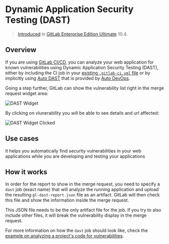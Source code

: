 # Dynamic Application Security Testing (DAST)

> [Introduced][ee-4348] in [GitLab Enterprise Edition Ultimate][ee] 10.4.

## Overview

If you are using [GitLab CI/CD][ci], you can analyze your web application for known
vulnerabilities using Dynamic Application Security Testing (DAST), either by
including the CI job in your [existing `.gitlab-ci.yml` file][cc-docs] or
by implicitly using [Auto DAST](../../../topics/autodevops/index.md#auto-dast)
that is provided by [Auto DevOps](../../../topics/autodevops/index.md).

Going a step further, GitLab can show the vulnerability list right in the merge
request widget area:

![DAST Widget](img/dast-all.png)

By clicking on vlunerability you will be able to see details and url affected:

![DAST Widget Clicked](img/dast-single.png)

## Use cases

It helps you automatically find security vulnerabilities in your web applications
while you are developing and testing your applications

## How it works

In order for the report to show in the merge request, you need to specify a
`dast` job (exact name) that will analyze the running application and upload the resulting
`gl-dast-report.json` file as an artifact. GitLab will then check this file and
show the information inside the merge request.

This JSON file needs to be the only artifact file for the job. If you try
to also include other files, it will break the vulnerability display in the
merge request.

For more information on how the `dast` job should look like, check the
[example on analyzing a project's code for vulnerabilities][cc-docs].

[ee-4348]: https://gitlab.com/gitlab-org/gitlab-ee/issues/4348
[ee]: https://about.gitlab.com/gitlab-ee/
[ci]: ../../../ci/README.md
[cc-docs]: ../../../ci/examples/dast.md
